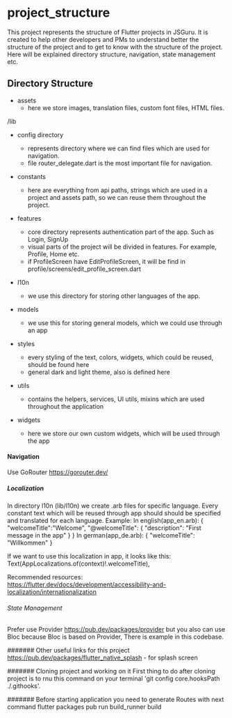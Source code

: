 # project_structure

This project represents the structure of Flutter projects in JSGuru. It is created to help other 
developers and PMs to understand better the structure of the project and to get to know with the 
structure of the project. Here will be explained directory structure, navigation, state management etc.

## Directory Structure
- assets 
    - here we store images, translation files, custom font files, HTML files.
    
/lib
- config directory
    - represents directory where we can find files which are used for navigation. 
    - file router_delegate.dart is the most important file for navigation. 

- constants 
    - here are everything from api paths, strings which are used in a project and assets path, so we
    can reuse them throughout the project.
    
- features 
    - core directory represents authentication part of the app. Such as Login, SignUp
    - visual parts of the project will be divided in features. For example, Profile, Home etc. 
    - if ProfileScreen have EditProfileScreen, it will be find in profile/screens/edit_profile_screen.dart

-  l10n 
    - we use this directory for storing other languages of the app. 

- models
    - we use this for storing general models, which we could use through an app
    
- styles
    - every styling of the text, colors, widgets, which could be reused, should be found here 
    - general dark and light theme, also is defined here
  
- utils 
    - contains the helpers, services, UI utils, mixins which are used throughout 
    the application

- widgets
    - here we store our own custom widgets, which will be used through the app


#### Navigation
Use GoRouter https://gorouter.dev/

##### Localization
In directory l10n (lib/l10n) we create .arb files for specific language. Every constant text 
which will be reused through app should should be specified and translated for each language.
Example:
In english(app_en.arb):
{
  "welcomeTitle":"Welcome",
  "@welcomeTitle": {
    "description": "First message in the app"
  }
}
In german(app_de.arb):
{
  "welcomeTitle": "Willkommen"
}

If we want to use this localization in app, it looks like this:
Text(AppLocalizations.of(context)!.welcomeTitle),

Recommended resources:  
https://flutter.dev/docs/development/accessibility-and-localization/internationalization

###### State Management
Prefer use Provider https://pub.dev/packages/provider but you also can use Bloc because Bloc is based on Provider,
There is example in this codebase.


####### Other useful links for this project
https://pub.dev/packages/flutter_native_splash - for splash screen

####### Cloning project and working on it
First thing to do after cloning project is to rnu this command on your 
terminal 'git config core.hooksPath ./.githooks'.

####### Before starting application you need to generate Routes with next command
flutter packages pub run build_runner build        







